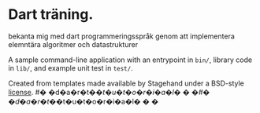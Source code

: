 # Dart träning.

bekanta mig med dart programmeringsspråk genom att implementera elemntära algoritmer och datastrukturer

A sample command-line application with an entrypoint in `bin/`, library code
in `lib/`, and example unit test in `test/`.

Created from templates made available by Stagehand under a BSD-style
[license](https://github.com/dart-lang/stagehand/blob/master/LICENSE).
#� �d�a�r�t�_�t�u�t�o�r�i�a�l�
�
�#� �d�a�r�t�_�t�u�t�o�r�i�a�l�
�
�
